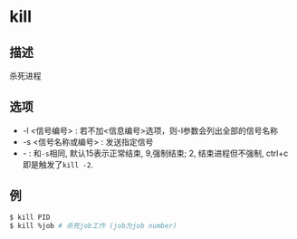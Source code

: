 # kill

## 描述

杀死进程

## 选项

- -l <信号编号> : 若不加<信息编号>选项，则-l参数会列出全部的信号名称
- -s <信号名称或编号> : 发送指定信号
- -<sigal> : 和`-s`相同, 默认15表示正常结束, 9,强制结束; 2, 结束进程但不强制, ctrl+c即是触发了`kill -2`.

## 例

```sh
$ kill PID
$ kill %job # 杀死job工作 (job为job number)
```
